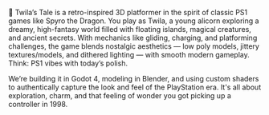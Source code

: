 🦄 Twila’s Tale is a retro-inspired 3D platformer in the spirit of classic PS1 games like Spyro the Dragon. You play as Twila, a young alicorn exploring a dreamy, high-fantasy world filled with floating islands, magical creatures, and ancient secrets. With mechanics like gliding, charging, and platforming challenges, the game blends nostalgic aesthetics — low poly models, jittery textures/models, and dithered lighting — with smooth modern gameplay. Think: PS1 vibes with today’s polish.

We’re building it in Godot 4, modeling in Blender, and using custom shaders to authentically capture the look and feel of the PlayStation era. It's all about exploration, charm, and that feeling of wonder you got picking up a controller in 1998.
